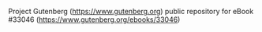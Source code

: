 Project Gutenberg (https://www.gutenberg.org) public repository for eBook #33046 (https://www.gutenberg.org/ebooks/33046)
